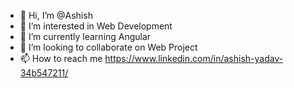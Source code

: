 - 👋 Hi, I’m @Ashish
- 👀 I’m interested in Web Development
- 🌱 I’m currently learning Angular
- 💞️ I’m looking to collaborate on Web Project
- 📫 How to reach me https://www.linkedin.com/in/ashish-yadav-34b547211/

<!---
LeFo-u/LeFo-u is a ✨ special ✨ repository because its `README.md` (this file) appears on your GitHub profile.
You can click the Preview link to take a look at your changes.
--->
